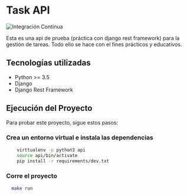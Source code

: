 # Task API

![Integración Continua](https://github.com/engeldevelopment/api-tareas/workflows/Integraci%C3%B3n%20Continua/badge.svg)

Esta es una api de prueba (práctica con django rest framework) para la gestión de tareas. Todo ello se hace con el fines prácticos
y educativos.

## Tecnologías utilizadas

- Python >= 3.5
- Django
- Django Rest Framework

## Ejecución del Proyecto

Para probar este proyecto, sigue estos pasos:

### Crea un entorno virtual e instala las dependencias
  ```bash
      virttualenv -p python3 api
      source api/bin/activate
      pip install -r requirements/dev.txt
  ```
 
### Corre el proyecto
```bash
  make run
```
